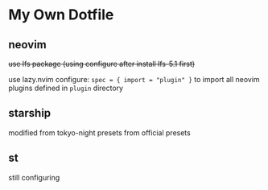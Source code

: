 # My Own Dotfile

## neovim
~~use lfs package (using configure after install lfs-5.1 first)~~

use lazy.nvim configure: ``spec = { import = "plugin" }`` to import all neovim plugins defined in ``plugin`` directory

## starship
modified from tokyo-night presets from official presets

## st
still configuring

